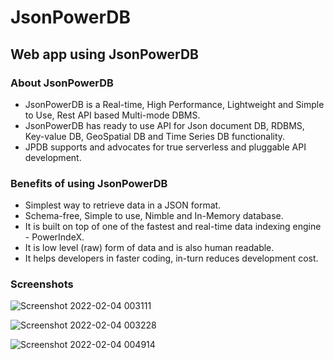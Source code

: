 # JsonPowerDB
## Web app using JsonPowerDB
### About JsonPowerDB
- JsonPowerDB is a Real-time, High Performance, Lightweight and Simple to Use, Rest API based Multi-mode DBMS. 
- JsonPowerDB has ready to use API for Json document DB, RDBMS, Key-value DB, GeoSpatial DB and Time Series DB functionality. 
- JPDB supports and advocates for true serverless and pluggable API development.
### Benefits of using JsonPowerDB
- Simplest way to retrieve data in a JSON format.
- Schema-free, Simple to use, Nimble and In-Memory database.
- It is built on top of one of the fastest and real-time data indexing engine - PowerIndeX.
- It is low level (raw) form of data and is also human readable.
- It helps developers in faster coding, in-turn reduces development cost.
### Screenshots
![Screenshot 2022-02-04 003111](https://user-images.githubusercontent.com/66181263/152417051-4e21a99c-b8d2-46c0-9441-16c671fc675f.png)

![Screenshot 2022-02-04 003228](https://user-images.githubusercontent.com/66181263/152417142-e9e92ded-e5f8-41ff-bc90-e814d170c9ac.png)

![Screenshot 2022-02-04 004914](https://user-images.githubusercontent.com/66181263/152417167-eac7fb87-20c0-47be-86e5-95a5a13535c0.png)
